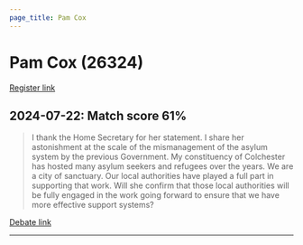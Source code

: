 ```yaml
---
page_title: Pam Cox
---
```


# Pam Cox  (26324)

[Register link](https://www.theyworkforyou.com/mp/26324/register)



## 2024-07-22: Match score 61%

>I thank the Home Secretary for her statement. I share her astonishment at the scale of the mismanagement of the asylum system by the previous Government. My constituency of Colchester has hosted many asylum seekers and refugees over the years. We are a city of sanctuary. Our local authorities have played a full part in supporting that work. Will she confirm that those local authorities will be fully engaged in the work going forward to ensure that we have more effective support systems?

[Debate link](https://www.theyworkforyou.com/debates/?id=2024-07-22e.398.3) 

---

